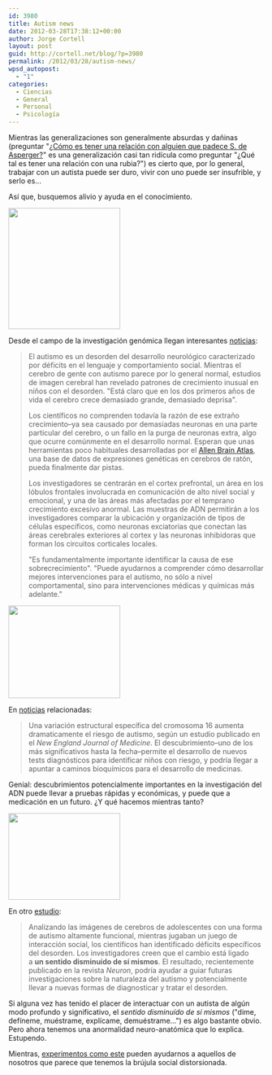 ```yaml
---
id: 3980
title: Autism news
date: 2012-03-28T17:38:12+00:00
author: Jorge Cortell
layout: post
guid: http://cortell.net/blog/?p=3980
permalink: /2012/03/28/autism-news/
wpsd_autopost:
  - "1"
categories:
  - Ciencias
  - General
  - Personal
  - Psicología
---
```

Mientras las generalizaciones son generalmente absurdas y dañinas (preguntar "<a title="http://www.quora.com/Asperger-Syndrome/What-is-it-like-to-be-in-a-relationship-with-someone-who-has-Aspergers" href="http://www.quora.com/Asperger-Syndrome/What-is-it-like-to-be-in-a-relationship-with-someone-who-has-Aspergers" target="_blank">¿Cómo es tener una relación con alguien que padece S. de Asperger?</a>" es una generalización casi tan ridícula como preguntar "¿Qué tal es tener una relación con una rubia?") es cierto que, por lo general, trabajar con un autista puede ser duro, vivir con uno puede ser insufrible, y serlo es...

Así que, busquemos alivio y ayuda en el conocimiento.

<img title="3D mouse brain" src="http://www.technologyreview.com/files/16609/timem_x220.jpg" alt="" width="220" height="238" />

Desde el campo de la investigación genómica llegan interesantes <a title="http://www.technologyreview.com/biomedicine/20557/?mod=related" href="http://www.technologyreview.com/biomedicine/20557/?mod=related" target="_blank">noticias</a>:

> El autismo es un desorden del desarrollo neurológico caracterizado por déficits en el lenguaje y comportamiento social. Mientras el cerebro de gente con autismo parece por lo general normal, estudios de imagen cerebral han revelado patrones de crecimiento inusual en niños con el desorden. "Está claro que en los dos primeros años de vida el cerebro crece demasiado grande, demasiado deprisa".
> 
> Los científicos no comprenden todavía la razón de ese extraño crecimiento–ya sea causado por demasiadas neuronas en una parte particular del cerebro, o un fallo en la purga de neuronas extra, algo que ocurre comúnmente en el desarrollo normal. Esperan que unas herramientas poco habituales desarrolladas por el <a title="http://www.alleninstitute.org/index.html" href="http://www.alleninstitute.org/index.html" target="_blank">Allen Brain Atlas</a>, una base de datos de expresiones genéticas en cerebros de ratón, pueda finalmente dar pistas.
> 
> Los investigadores se centrarán en el cortex prefrontal, un área en los lóbulos frontales involucrada en comunicación de alto nivel social y emocional, y una de las áreas más afectadas por el temprano crecimiento excesivo anormal. Las muestras de ADN permitirán a los investigadores comparar la ubicación y organización de tipos de células específicos, como neuronas exciatorias que conectan las áreas cerebrales exteriores al cortex y las neuronas inhibidoras que forman los circuitos corticales locales.
> 
> "Es fundamentalmente importante identificar la causa de ese sobrecrecimiento". "Puede ayudarnos a comprender cómo desarrollar mejores intervenciones para el autismo, no sólo a nivel comportamental, sino para intervenciones médicas y químicas más adelante."

<img title="DNA" src="http://www.technologyreview.com/files/14203/autism_zoomin_x220.jpg" alt="" width="220" height="182" />

En <a title="http://www.technologyreview.com/biomedicine/20035/?mod=related" href="http://www.technologyreview.com/biomedicine/20035/?mod=related" target="_blank">noticias</a> relacionadas:

> Una variación estructural específica del cromosoma 16 aumenta dramaticamente el riesgo de autismo, según un estudio publicado en el _New England Journal of Medicine_. El descubrimiento–uno de los más significativos hasta la fecha–permite el desarrollo de nuevos tests diagnósticos para identificar niños con riesgo, y podría llegar a apuntar a caminos bioquímicos para el desarrollo de medicinas.

Genial: descubrimientos potencialmente importantes en la investigación del ADN puede llevar a pruebas rápidas y económicas, y puede que a medicación en un futuro. ¿Y qué hacemos mientras tanto?

<img title="MRI" src="http://www.technologyreview.com/files/14439/fmri_x220.jpg" alt="" width="220" height="170" />

En otro <a title="http://www.technologyreview.com/biomedicine/20167/?mod=related" href="http://www.technologyreview.com/biomedicine/20167/?mod=related" target="_blank">estudio</a>:

> Analizando las imágenes de cerebros de adolescentes con una forma de autismo altamente funcional, mientras jugaban un juego de interacción social, los científicos han identificado déficits específicos del desorden. Los investigadores creen que el cambio está ligado a **un sentido disminuído de sí mismos**. El resultado, recientemente publicado en la revista _Neuron_, podría ayudar a guiar futuras investigaciones sobre la naturaleza del autismo y potencialmente llevar a nuevas formas de diagnosticar y tratar el desorden.

Si alguna vez has tenido el placer de interactuar con un autista de algún modo profundo y significativo, el _sentido disminuído de sí mismos_ ("dime, defíneme, muéstrame, explícame, demuéstrame...") es algo bastante obvio. Pero ahora tenemos una anormalidad neuro-anatómica que lo explica. Estupendo.

Mientras, <a title="http://www.emotionallyvague.com/" href="http://www.emotionallyvague.com/" target="_blank">experimentos como este</a> pueden ayudarnos a aquellos de nosotros que parece que tenemos la brújula social distorsionada.